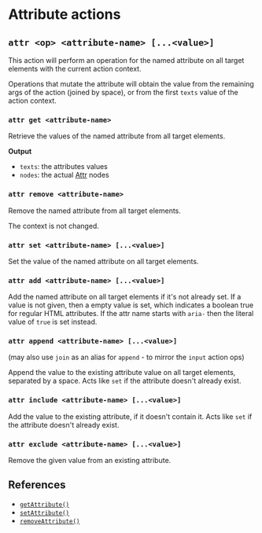 # Attribute actions

## `attr <op> <attribute-name> [...<value>]`

This action will perform an operation for the named attribute on all target
elements with the current action context.

Operations that mutate the attribute will obtain the value from the remaining
args of the action (joined by space), or from the first `texts` value of the
action context.

### `attr get <attribute-name>`

Retrieve the values of the named attribute from all target elements.

**Output**

- `texts`: the attributes values
- `nodes`: the actual [Attr](https://developer.mozilla.org/docs/Web/API/Attr)
  nodes

### `attr remove <attribute-name>`

Remove the named attribute from all target elements.

The context is not changed.

### `attr set <attribute-name> [...<value>]`

Set the value of the named attribute on all target elements.

### `attr add <attribute-name> [...<value>]`

Add the named attribute on all target elements if it's not already set. If a
value is not given, then a empty value is set, which indicates a boolean true
for regular HTML attributes. If the attr name starts with `aria-` then the
literal value of `true` is set instead.

### `attr append <attribute-name> [...<value>]`

(may also use `join` as an alias for `append` - to mirror the `input` action
ops)

Append the value to the existing attribute value on all target elements,
separated by a space. Acts like `set` if the attribute doesn't already exist.

### `attr include <attribute-name> [...<value>]`

Add the value to the existing attribute, if it doesn't contain it. Acts like
`set` if the attribute doesn't already exist.

### `attr exclude <attribute-name> [...<value>]`

Remove the given value from an existing attribute.

## References

- [`getAttribute()`](https://developer.mozilla.org/docs/Web/API/Element/getAttribute)
- [`setAttribute()`](https://developer.mozilla.org/docs/Web/API/Element/setAttribute)
- [`removeAttribute()`](https://developer.mozilla.org/docs/Web/API/Element/removeAttribute)
